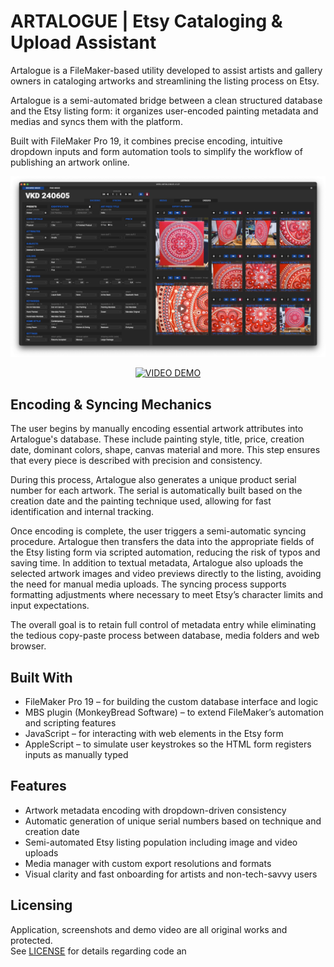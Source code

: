 # ARTALOGUE | Etsy Cataloging & Upload Assistant

Artalogue is a FileMaker-based utility developed to assist artists and gallery owners in cataloging artworks and streamlining the listing process on Etsy.

Artalogue is a semi-automated bridge between a clean structured database and the Etsy listing form: it organizes user-encoded painting metadata and medias and syncs them with the platform.

Built with FileMaker Pro 19, it combines precise encoding, intuitive dropdown inputs and form automation tools to simplify the workflow of publishing an artwork online.

<img src="https://github.com/tetrotibo/artalogue/blob/main/screenshots/a_dashboard_01.png?raw=true" style="max-width: 100%;" alt="Artalogue Screenshot">

<p align="center">
  <a href="https://www.youtube.com/watch?v=dummy-link">
    <img src="https://img.shields.io/badge/VIDEO%20DEMO-5c7fa3?style=for-the-badge&logo=youtube&logoColor=white" alt="VIDEO DEMO">
  </a>
</p>

## Encoding & Syncing Mechanics

The user begins by manually encoding essential artwork attributes into Artalogue's database. These include painting style, title, price, creation date, dominant colors, shape, canvas material and more. This step ensures that every piece is described with precision and consistency.

During this process, Artalogue also generates a unique product serial number for each artwork. The serial is automatically built based on the creation date and the painting technique used, allowing for fast identification and internal tracking.

Once encoding is complete, the user triggers a semi-automatic syncing procedure. Artalogue then transfers the data into the appropriate fields of the Etsy listing form via scripted automation, reducing the risk of typos and saving time. In addition to textual metadata, Artalogue also uploads the selected artwork images and video previews directly to the listing, avoiding the need for manual media uploads. The syncing process supports formatting adjustments where necessary to meet Etsy’s character limits and input expectations.

The overall goal is to retain full control of metadata entry while eliminating the tedious copy-paste process between database, media folders and web browser.

## Built With

- FileMaker Pro 19 – for building the custom database interface and logic  
- MBS plugin (MonkeyBread Software) – to extend FileMaker’s automation and scripting features  
- JavaScript – for interacting with web elements in the Etsy form  
- AppleScript – to simulate user keystrokes so the HTML form registers inputs as manually typed

## Features

- Artwork metadata encoding with dropdown-driven consistency  
- Automatic generation of unique serial numbers based on technique and creation date  
- Semi-automated Etsy listing population including image and video uploads  
- Media manager with custom export resolutions and formats  
- Visual clarity and fast onboarding for artists and non-tech-savvy users

## Licensing  
Application, screenshots and demo video are all original works and protected.  
See [LICENSE](https://github.com/tetrotibo/artalogue/blob/main/LICENSE.txt) for details regarding code an
